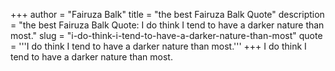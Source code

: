 +++
author = "Fairuza Balk"
title = "the best Fairuza Balk Quote"
description = "the best Fairuza Balk Quote: I do think I tend to have a darker nature than most."
slug = "i-do-think-i-tend-to-have-a-darker-nature-than-most"
quote = '''I do think I tend to have a darker nature than most.'''
+++
I do think I tend to have a darker nature than most.

